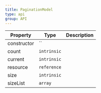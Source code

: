 ```yaml
---
title: PaginationModel
type: api
group: API
---
```


Property | Type | Description 
---|---|---
constructor | `` |
count | `intrinsic` |
current | `intrinsic` |
resource | `reference` |
size | `intrinsic` |
sizeList | `array` |
